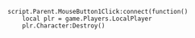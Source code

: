 	script.Parent.MouseButton1Click:connect(function()
		local plr = game.Players.LocalPlayer
		plr.Character:Destroy()
